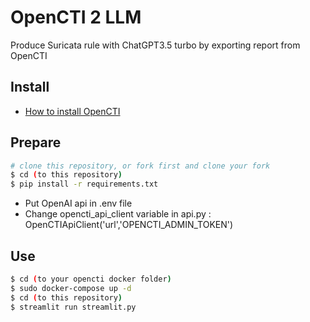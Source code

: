# **OpenCTI 2 LLM**
Produce Suricata rule with ChatGPT3.5 turbo by exporting report from OpenCTI

## Install 
- [How to install OpenCTI](https://ithelp.ithome.com.tw/articles/10336576)

## Prepare
```bash
# clone this repository, or fork first and clone your fork
$ cd (to this repository)
$ pip install -r requirements.txt
```
- Put OpenAI api in .env file
- Change opencti_api_client variable in api.py : OpenCTIApiClient('url','OPENCTI_ADMIN_TOKEN')
## Use
```bash
$ cd (to your opencti docker folder)
$ sudo docker-compose up -d
$ cd (to this repository)
$ streamlit run streamlit.py
```
